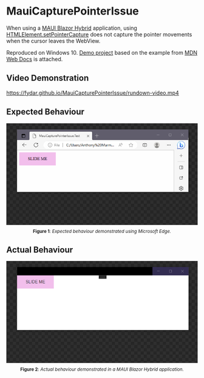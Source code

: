 # MauiCapturePointerIssue

When using a [MAUI Blazor Hybrid](https://github.com/dotnet/maui) application, using [HTMLElement.setPointerCapture](https://developer.mozilla.org/en-US/docs/Web/API/Element/setPointerCapture) does not capture the pointer movements when the cursor leaves the WebView.

Reproduced on Windows 10. [Demo project](https://github.com/Fydar/MauiCapturePointerIssue) based on the example from [MDN Web Docs](https://developer.mozilla.org/en-US/docs/Web/API/Element/setPointerCapture) is attached.

## Video Demonstration

https://fydar.github.io/MauiCapturePointerIssue/rundown-video.mp4

## Expected Behaviour

<p align="center">
  <img src="https://raw.githubusercontent.com/Fydar/MauiCapturePointerIssue/main/docs/expected-behaviour-in-edge.gif" alt="Expected behaviour GIF"/></br>
  <sub><b>Figure 1</b>: <i>Expected behaviour demonstrated using Microsoft Edge.</i></sub>
</p>


## Actual Behaviour

<p align="center">
  <img src="https://raw.githubusercontent.com/Fydar/MauiCapturePointerIssue/main/docs/actual-behaviour-in-maui.gif" alt="Actual behaviour GIF"/></br>
  <sub><b>Figure 2</b>: <i>Actual behaviour demonstrated in a MAUI Blazor Hybrid application.</i></sub>
</p>
